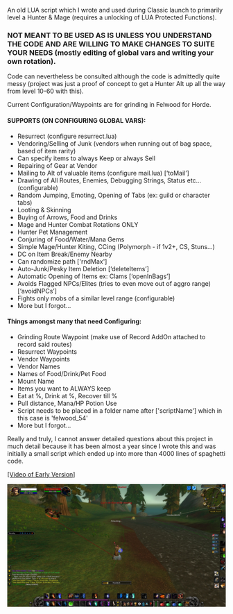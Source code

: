 An old LUA script which I wrote and used during Classic launch to primarily level a Hunter & Mage (requires a unlocking of LUA Protected Functions). 

### NOT MEANT TO BE USED AS IS UNLESS YOU UNDERSTAND THE CODE AND ARE WILLING TO MAKE CHANGES TO SUITE YOUR NEEDS (mostly editing of global vars and writing your own rotation). 

Code can nevertheless be consulted although the code is admittedly quite messy (project was just a proof of concept to get a Hunter Alt up all the way from level 10-60 with this).

Current Configuration/Waypoints are for grinding in Felwood for Horde.

#### SUPPORTS (ON CONFIGURING GLOBAL VARS):
- Resurrect (configure resurrect.lua)
- Vendoring/Selling of Junk (vendors when running out of bag space, based of item rarity)
- Can specify items to always Keep or always Sell
- Repairing of Gear at Vendor
- Mailing to Alt of valuable items (configure mail.lua) [‘toMail’]
- Drawing of All Routes, Enemies, Debugging Strings, Status etc… (configurable)
- Random Jumping, Emoting, Opening of Tabs (ex: guild or character tabs)
- Looting & Skinning
- Buying of Arrows, Food and Drinks
- Mage and Hunter Combat Rotations ONLY
- Hunter Pet Management
- Conjuring of Food/Water/Mana Gems
- Simple Mage/Hunter Kiting, CCing (Polymorph - if 1v2+, CS, Stuns...)
- DC on Item Break/Enemy Nearby
- Can randomize path ['rndMax']
- Auto-Junk/Pesky Item Deletion [‘deleteItems’]
- Automatic Opening of Items ex: Clams [‘openInBags’]
- Avoids Flagged NPCs/Elites (tries to even move out of aggro range) [‘avoidNPCs’]
- Fights only mobs of a similar level range (configurable)
- More but I forgot…

#### Things amongst many that need Configuring:
- Grinding Route Waypoint (make use of Record AddOn attached to record said routes)
- Resurrect Waypoints
- Vendor Waypoints
- Vendor Names
- Names of Food/Drink/Pet Food
- Mount Name
- Items you want to ALWAYS keep
- Eat at %, Drink at %, Recover till %
- Pull distance, Mana/HP Potion Use
- Script needs to be placed in a folder name after ['scriptName'] which in this case is 'felwood_54'
- More but I forgot...

Really and truly, I cannot answer detailed questions about this project in much detail because it has been almost a year since I wrote this and was initially a small script which ended up into more than 4000 lines of spaghetti code.

[[Video of Early Version]](https://youtu.be/LPRmwnD6GDY)

![Screenshot](img.jpg)

